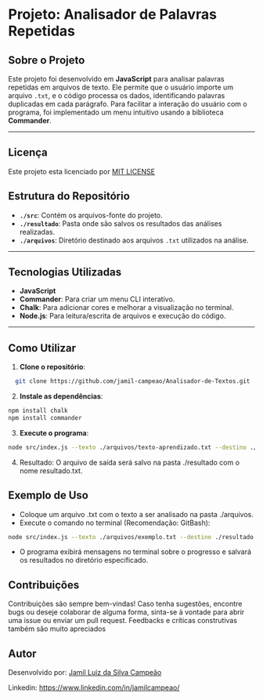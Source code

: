 # Projeto: Analisador de Palavras Repetidas

## Sobre o Projeto

Este projeto foi desenvolvido em **JavaScript** para analisar palavras repetidas em arquivos de texto. Ele permite que o usuário importe um arquivo `.txt`, e o código processa os dados, identificando palavras duplicadas em cada parágrafo. Para facilitar a interação do usuário com o programa, foi implementado um menu intuitivo usando a biblioteca **Commander**.

---
## Licença
Este projeto esta licenciado por [MIT LICENSE](https://github.com/jamil-campeao/Analisador-de-Textos/blob/main/LICENSE)

## Estrutura do Repositório

- **`./src`**: Contém os arquivos-fonte do projeto.
- **`./resultado`**: Pasta onde são salvos os resultados das análises realizadas.
- **`./arquivos`**: Diretório destinado aos arquivos `.txt` utilizados na análise.

---

## Tecnologias Utilizadas

- **JavaScript**
- **Commander**: Para criar um menu CLI interativo.
- **Chalk**: Para adicionar cores e melhorar a visualização no terminal.
- **Node.js**: Para leitura/escrita de arquivos e execução do código.

---

## Como Utilizar

1. **Clone o repositório**:
```bash
  git clone https://github.com/jamil-campeao/Analisador-de-Textos.git
```

2. **Instale as dependências**:
```bash
npm install chalk
npm install commander
```
3. **Execute o programa**:
```bash
node src/index.js --texto ./arquivos/texto-aprendizado.txt --destino ./resultado
```

4. Resultado:
O arquivo de saída será salvo na pasta ./resultado com o nome resultado.txt.


## Exemplo de Uso
- Coloque um arquivo .txt com o texto a ser analisado na pasta ./arquivos.
- Execute o comando no terminal (Recomendação: GitBash):
```bash
node src/index.js --texto ./arquivos/exemplo.txt --destino ./resultado
```
- O programa exibirá mensagens no terminal sobre o progresso e salvará os resultados no diretório especificado.

## Contribuições
Contribuições são sempre bem-vindas! Caso tenha sugestões, encontre bugs ou deseje colaborar de alguma forma, sinta-se à vontade para abrir uma issue ou enviar um pull request.
Feedbacks e críticas construtivas também são muito apreciados

## Autor
Desenvolvido por: [Jamil Luiz da Silva Campeão](https://github.com/jamil-campeao)

Linkedin: https://www.linkedin.com/in/jamilcampeao/
